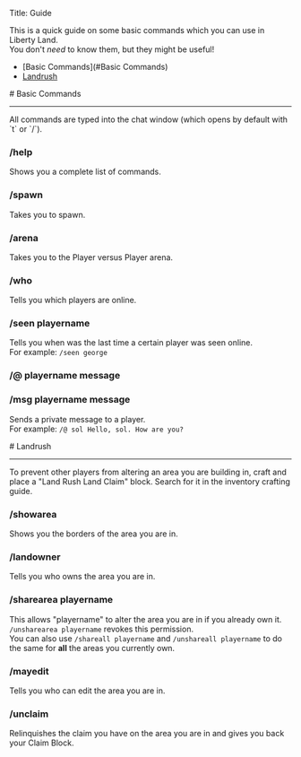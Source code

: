 Title: Guide

This is a quick guide on some basic commands which you can use in Liberty Land.  
You don't *need* to know them, but they might be useful!

* [Basic Commands](#Basic Commands)
* [Landrush](#Landrush)

<span id="Basic Commands">
# Basic Commands
<hr>
</span>
All commands are typed into the chat window (which opens by default with `t` or `/`).

### /help
Shows you a complete list of commands.

### /spawn
Takes you to spawn.

### /arena
Takes you to the Player versus Player arena.

### /who
Tells you which players are online.

### /seen playername
Tells you when was the last time a certain player was seen online.  
For example: `/seen george`

### /@ playername message
### /msg playername message
Sends a private message to a player.  
For example: `/@ sol Hello, sol. How are you?`



<span id="Landrush">
# Landrush
<hr>
</span>
To prevent other players from altering an area you are building in, craft and place a "Land Rush Land Claim" block. Search for it in the inventory crafting guide.


### /showarea
Shows you the borders of the area you are in.

### /landowner
Tells you who owns the area you are in.

### /sharearea playername
This allows "playername" to alter the area you are in if you already own it.  
`/unsharearea playername` revokes this permission.  
You can also use `/shareall playername` and `/unshareall playername` to do the same for **all** the areas you currently own.

### /mayedit
Tells you who can edit the area you are in.

### /unclaim
Relinquishes the claim you have on the area you are in and gives you back your Claim Block.
